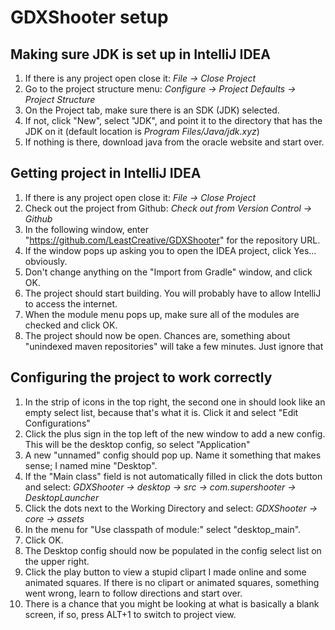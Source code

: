 # GDXShooter setup

## Making sure JDK is set up in IntelliJ IDEA
1. If there is any project open close it: *File -> Close Project*
2. Go to the project structure menu: *Configure -> Project Defaults -> Project Structure*
3. On the Project tab, make sure there is an SDK (JDK) selected.
4. If not, click "New", select "JDK", and point it to the directory that has the JDK on it (default location is *Program Files/Java/jdk.xyz*)
5. If nothing is there, download java from the oracle website and start over.

## Getting project in IntelliJ IDEA
1. If there is any project open close it: *File -> Close Project*
2. Check out the project from Github: *Check out from Version Control -> Github*
3. In the following window, enter "https://github.com/LeastCreative/GDXShooter" for the repository URL.
4. If the window pops up asking you to open the IDEA project, click Yes... obviously.
5. Don't change anything on the "Import from Gradle" window, and click OK.
6. The project should start building. You will probably have to allow IntelliJ to access the internet.
7. When the module menu pops up, make sure all of the modules are checked and click OK.
8. The project should now be open. Chances are, something about "unindexed maven repositories" will take a few minutes. Just ignore that

## Configuring the project to work correctly
1. In the strip of icons in the top right, the second one in should look like an empty select list, because that's what it is. Click it and select "Edit Configurations"
2. Click the plus sign in the top left of the new window to add a new config. This will be the desktop config, so select "Application"
3. A new "unnamed" config should pop up. Name it something that makes sense; I named mine "Desktop".
4. If the "Main class" field is not automatically filled in click the dots button and select: *GDXShooter -> desktop -> src -> com.supershooter -> DesktopLauncher*
5. Click the dots next to the Working Directory and select: *GDXShooter -> core -> assets*
6. In the menu for "Use classpath of module:" select "desktop_main".
7. Click OK.
8. The Desktop config should now be populated in the config select list on the upper right.
9. Click the play button to view a stupid clipart I made online and some animated squares. If there is no clipart or animated squares, something went wrong, learn to follow directions and start over.
10. There is a chance that you might be looking at what is basically a blank screen, if so, press ALT+1 to switch to project view.

